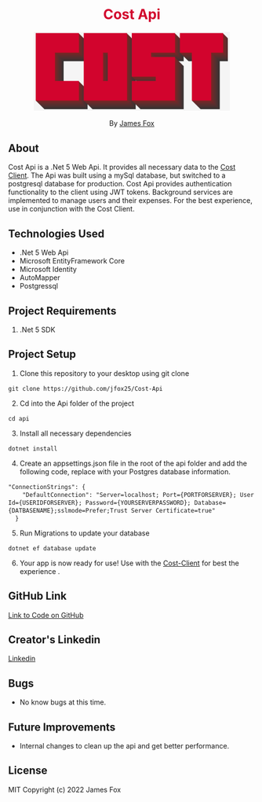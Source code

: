 <h1 align="center" style="color:#d2042d">Cost Api</h1>

<p align="center">
    <img style="width: 400px" src="./CostLogo.png">
</p>
<p align="center">By <a href="https://github.com/jfox25">James Fox</a></p>

## About
Cost Api is a .Net 5 Web Api. It provides all necessary data to the <a href="https://github.com/jfox25">Cost Client</a>. The Api was built using a mySql database, but switched to a postgresql database for production. Cost Api provides authentication functionality to the client using JWT tokens. Background services are implemented to manage users and their expenses. For the best experience, use in conjunction with the Cost Client.


## Technologies Used

- .Net 5 Web Api
- Microsoft EntityFramework Core
- Microsoft Identity
- AutoMapper
- Postgressql

## Project Requirements

1. .Net 5 SDK

## Project Setup

1. Clone this repository to your desktop using git clone

```
git clone https://github.com/jfox25/Cost-Api
```
2. Cd into the Api folder of the project
```
cd api
```

3. Install all necessary dependencies 
```
dotnet install
```
4. Create an appsettings.json file in the root of the api folder and add the following code, replace with your Postgres database information. 
```
"ConnectionStrings": {
    "DefaultConnection": "Server=localhost; Port={PORTFORSERVER}; User Id={USERIDFORSERVER}; Password={YOURSERVERPASSWORD}; Database={DATBASENAME};sslmode=Prefer;Trust Server Certificate=true"
  }
```

5. Run Migrations to update your database
```
dotnet ef database update
```

6. Your app is now ready for use! Use with the [Cost-Client](https://github.com/jfox25/Cost-Client) for best the experience . 

## GitHub Link

[Link to Code on GitHub](https://github.com/jfox25/Cost-Api)

## Creator's Linkedin 

[Linkedin](https://www.linkedin.com/in/jamesconnorfox/)

## Bugs

- No know bugs at this time. 

## Future Improvements

- Internal changes to clean up the api and get better performance. 

## License

MIT
Copyright (c) 2022 James Fox
